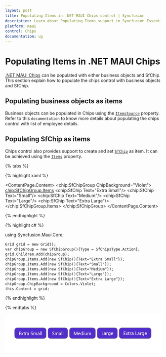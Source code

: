 ```yaml
---
layout: post
title: Populating Items in .NET MAUI Chips control | Syncfusion
description: Learn about Populating Items support in Syncfusion Essential Studio .NET MAUI Chips control, its elements and more.
platform: maui
control: Chips
documentation: ug
---
```


# Populating Items in .NET MAUI Chips

[.NET MAUI Chips](https://www.syncfusion.com/maui-controls/maui-chips) can be populated with either business objects and SfChip. This section explain how to populate the chips control with business objects and SfChip.

## Populating business objects as items

Business objects can be populated in Chips using the [`ItemsSource`](https://help.syncfusion.com/cr/maui/Syncfusion.Maui.Core.SfChipGroup.html#Syncfusion_Maui_Core_SfChipGroup_ItemsSource) property.
Refer to this `documentation` to know more details about populating the chips control with list of employee details.

## Populating SfChip as items

Chips control also provides support to create and set [`SfChip`](https://help.syncfusion.com/cr/maui/Syncfusion.Maui.Core.SfChip.html) as item. It can be achieved using the [`Items`](https://help.syncfusion.com/cr/maui/Syncfusion.Maui.Core.SfChipGroup.html#Syncfusion_Maui_Core_SfChipGroup_Items) property.

{% tabs %}

{% highlight xaml %}

<ContentPage.Content>
<Grid>
	<chip:SfChipGroup ChipBackground="Violet">
	<chip:SfChipGroup.Items>
			<chip:SfChip Text="Extra Small"/>
			<chip:SfChip Text="Small"/>
			<chip:SfChip Text="Medium"/>
			<chip:SfChip Text="Large"/>
			<chip:SfChip Text="Extra Large"/>
		</chip:SfChipGroup.Items>
	</chip:SfChipGroup>
</Grid>
</ContentPage.Content>

{% endhighlight %}

{% highlight c# %}

using Syncfusion.Maui.Core;

	Grid grid = new Grid();
	var chipGroup = new SfChipGroup(){Type = SfChipsType.Action};
	grid.Children.Add(chipGroup);
	chipGroup.Items.Add(new SfChip(){Text="Extra Small"});
	chipGroup.Items.Add(new SfChip(){Text="Small"});
	chipGroup.Items.Add(new SfChip(){Text="Medium"});
	chipGroup.Items.Add(new SfChip(){Text="Large"});
	chipGroup.Items.Add(new SfChip(){Text="Extra Large"});
	chipGroup.ChipBackground = Colors.Violet;
	this.Content = grid;
		
{% endhighlight %}

{% endtabs %}

![Collection of items to chip group](images/items/chips_items.png)



